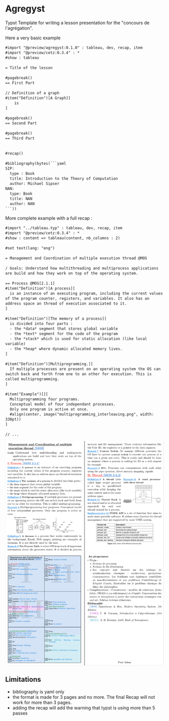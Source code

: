 # Agregyst

Typst Template for writing a lesson presentation for the "concours de l'agrégation".


Here a very basic example
```typ
#import "@preview/agregyst:0.1.0" : tableau, dev, recap, item
#import "@preview/cetz:0.3.4" : *
#show : tableau

= Title of the lesson

#pagebreak()
== First Part

// Definition of a graph
#item("Définition")[A Graph][
    is 
]

#pagebreak()
== Second Part

#pagebreak()
== Third Part


#recap()

#bibliography(bytes(```yaml
SIP:
  type : Book
  title: Introduction to the Theory of Computation
  author: Michael Sipser
NAN:
  type: Book
  title: NAN
  author: NAN
```))
```

More complete example with a full recap :

```typ
#import "../tableau.typ" : tableau, dev, recap, item
#import "@preview/cetz:0.3.4" : *
#show : content => tableau(content, nb_columns : 2)

#set text(lang: "eng")

= Management and Coordination of multiple execution thread @MOS

/ Goals: Understand how multithreading and multiprocess applications are build and how they work on top of the operating system. 

== Process @MOS[2.1.1]
#item("Definition")[A process][
  is an instance of an executing program, including the current values of the program counter, registers, and variables. It also has an address space an thread of execution associated to it.
]

#item("Definition")[The memory of a process][
  is divided into four parts :
  - the *data* segment that stores global variable
  - the *text* segment for the code of the program
  - the *stack* which is used for static allocation (like local variable)
  - the *heap* where dynamic allocated memory lives.
]

#item("Definition")[Multiprogramming.][
  If multiple processes are present on an operating system the OS can switch back and forth from one to an other for execution. This is called multiprogramming.
]

#item("Example")[][
  Multiprogramming four programs.
  Conceptual model of four independant processes.
  Only one program is active at once.
  #align(center, image("multiprogramming_interleaving.png", width: 330pt))
]

// ...
```

<!-- <picture> -->
<!--   <source media="(prefers-color-scheme: dark)" srcset="example-dark.png"> -->
<!--   <img alt="Example output" src="example-light.png"> -->
<!-- </picture> -->
![](thumbnail/thumbnail.png)


## Limitations
- bibliography is yaml only
- the format is made for 3 pages and no more. The final Recap will not work for
  more than 3 pages.
- adding the recap will add the warning that typst is using more than 5 passes

